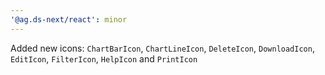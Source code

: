 ```yaml
---
'@ag.ds-next/react': minor
---
```


Added new icons:  `ChartBarIcon`, `ChartLineIcon`, `DeleteIcon`, `DownloadIcon`, `EditIcon`, `FilterIcon`, `HelpIcon` and `PrintIcon`
